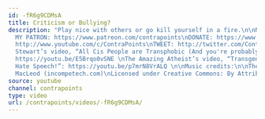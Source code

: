```yaml
---
id: -fR6g9CDMsA
title: Criticism or Bullying?
description: "Play nice with others or go kill yourself in a fire.\n\nNEW! BECOME
  MY PATRON: https://www.patreon.com/contrapoints\nDONATE: https://www.paypal.com/cgi-bin/webscr?cmd=_donations&business=QAXL4AUZAQY7C&lc=US&item_name=ContraPoints&currency_code=USD&bn=PP%2dDonationsBF%3abtn_donateCC_LG%2egif%3aNonHosted\nSUBSCRIBE:
  http://www.youtube.com/c/ContraPoints\nTWEET: http://twitter.com/ContraPoints\n\nMilo
  Stewart’s video, “All Cis People are Transphobic (And you're probably racist, too!)”:
  https://youtu.be/E5Brqo0vSNE \nThe Amazing Atheist’s video, “Transgender Bigot's
  Hate Speech!”: https://youtu.be/p7mrN8VrALQ \n\nMusic credits:\n\nThe Passion HiFi\nwww.thepassionhifi.com\n\nand\n\nKevin
  MacLeod (incompetech.com)\nLicensed under Creative Commons: By Attribution 3.0 License\nhttp://creativecommons.org/licenses/by/3.0/"
source: youtube
channel: contrapoints
type: video
url: /contrapoints/videos/-fR6g9CDMsA/
---
```

